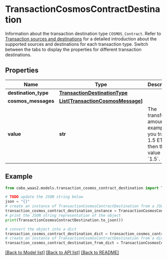 # TransactionCosmosContractDestination

Information about the transaction destination type `COSMOS_Contract`. Refer to [Transaction sources and destinations](https://www.cobo.com/developers/v2/guides/transactions/sources-and-destinations) for a detailed introduction about the supported sources and destinations for each transaction type.  Switch between the tabs to display the properties for different transaction destinations. 

## Properties

Name | Type | Description | Notes
------------ | ------------- | ------------- | -------------
**destination_type** | [**TransactionDestinationType**](TransactionDestinationType.md) |  | 
**cosmos_messages** | [**List[TransactionCosmosMessage]**](TransactionCosmosMessage.md) |  | 
**value** | **str** | The transfer amount. For example, if you trade 1.5 ETH, then the value is &#x60;1.5&#x60;.  | [optional] 

## Example

```python
from cobo_waas2.models.transaction_cosmos_contract_destination import TransactionCosmosContractDestination

# TODO update the JSON string below
json = "{}"
# create an instance of TransactionCosmosContractDestination from a JSON string
transaction_cosmos_contract_destination_instance = TransactionCosmosContractDestination.from_json(json)
# print the JSON string representation of the object
print(TransactionCosmosContractDestination.to_json())

# convert the object into a dict
transaction_cosmos_contract_destination_dict = transaction_cosmos_contract_destination_instance.to_dict()
# create an instance of TransactionCosmosContractDestination from a dict
transaction_cosmos_contract_destination_from_dict = TransactionCosmosContractDestination.from_dict(transaction_cosmos_contract_destination_dict)
```
[[Back to Model list]](../README.md#documentation-for-models) [[Back to API list]](../README.md#documentation-for-api-endpoints) [[Back to README]](../README.md)


